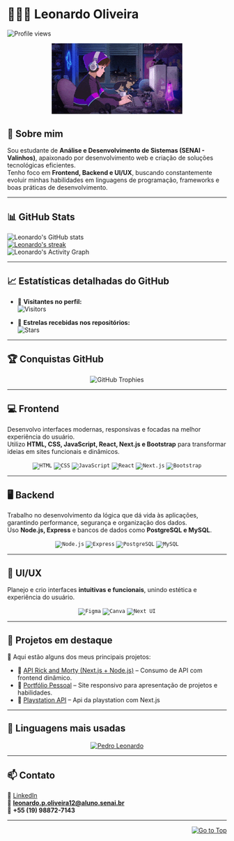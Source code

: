 # 👨🏽‍💻 Leonardo Oliveira 

![Profile views](https://komarev.com/ghpvc/?username=PedroLeoo07&color=0b6ab3&style=flat)

<p align="center">
  <img alt="Coding GIF" width="300" src="assets/coding.gif"/>
</p>

## 👋 Sobre mim  
Sou estudante de **Análise e Desenvolvimento de Sistemas (SENAI - Valinhos)**, apaixonado por desenvolvimento web e criação de soluções tecnológicas eficientes.  
Tenho foco em **Frontend, Backend e UI/UX**, buscando constantemente evoluir minhas habilidades em linguagens de programação, frameworks e boas práticas de desenvolvimento.  

---

## 📊 GitHub Stats
![Leonardo's GitHub stats](https://github-readme-stats.vercel.app/api?username=PedroLeoo07&show_icons=true&theme=github_dark)  
[![Leonardo's streak](https://streak-stats.demolab.com/?user=PedroLeoo07&count_private=true&theme=blue-green&title_color=00b3ff)](#)  
![Leonardo's Activity Graph](https://github-readme-activity-graph.vercel.app/graph?username=PedroLeoo07&bg_color=0d1117&color=00b3ff&line=00b3ff&point=ffffff&area=true&hide_border=true)  

---

## 📈 Estatísticas detalhadas do GitHub  

- 👀 **Visitantes no perfil:**  
  ![Visitors](https://komarev.com/ghpvc/?username=PedroLeoo07&color=blue&style=for-the-badge)

- 🌟 **Estrelas recebidas nos repositórios:**  
  ![Stars](https://img.shields.io/github/stars/PedroLeoo07?affiliations=OWNER&style=for-the-badge&color=yellow)



---

## 🏆 Conquistas GitHub
<p align="center">
  <img src="https://github-profile-trophy.vercel.app/?username=PedroLeoo07&theme=onedark&no-frame=true&margin-w=15" alt="GitHub Trophies"/>
</p>

---

## 💻 Frontend
Desenvolvo interfaces modernas, responsivas e focadas na melhor experiência do usuário.  
Utilizo **HTML, CSS, JavaScript, React, Next.js e Bootstrap** para transformar ideias em sites funcionais e dinâmicos.  

<div align="center">
	<code><img width="50" src="https://raw.githubusercontent.com/marwin1991/profile-technology-icons/refs/heads/main/icons/html.png" title="HTML"/></code>
	<code><img width="50" src="https://raw.githubusercontent.com/marwin1991/profile-technology-icons/refs/heads/main/icons/css.png" title="CSS"/></code>
	<code><img width="50" src="https://raw.githubusercontent.com/marwin1991/profile-technology-icons/refs/heads/main/icons/javascript.png" title="JavaScript"/></code>
	<code><img width="50" src="https://raw.githubusercontent.com/marwin1991/profile-technology-icons/refs/heads/main/icons/react.png" title="React"/></code>
	<code><img width="50" src="https://raw.githubusercontent.com/marwin1991/profile-technology-icons/refs/heads/main/icons/next_js.png" title="Next.js"/></code>
	<code><img width="50" src="https://raw.githubusercontent.com/marwin1991/profile-technology-icons/refs/heads/main/icons/bootstrap.png" title="Bootstrap"/></code>
</div>  

---

## 🖥️ Backend
Trabalho no desenvolvimento da lógica que dá vida às aplicações, garantindo performance, segurança e organização dos dados.  
Uso **Node.js, Express** e bancos de dados como **PostgreSQL e MySQL**.  

<div align="center">
	<code><img width="50" src="https://raw.githubusercontent.com/marwin1991/profile-technology-icons/refs/heads/main/icons/node_js.png" title="Node.js"/></code>
	<code><img width="50" src="https://raw.githubusercontent.com/marwin1991/profile-technology-icons/refs/heads/main/icons/express.png" title="Express"/></code>
	<code><img width="50" src="https://raw.githubusercontent.com/marwin1991/profile-technology-icons/refs/heads/main/icons/postgresql.png" title="PostgreSQL"/></code>
	<code><img width="50" src="https://raw.githubusercontent.com/marwin1991/profile-technology-icons/refs/heads/main/icons/mysql.png" title="MySQL"/></code>
</div>  

---

## 🎨 UI/UX
Planejo e crio interfaces **intuitivas e funcionais**, unindo estética e experiência do usuário.  

<div align="center">
	<code><img width="50" src="https://raw.githubusercontent.com/marwin1991/profile-technology-icons/refs/heads/main/icons/figma.png" title="Figma"/></code>
	<code><img width="50" src="https://raw.githubusercontent.com/marwin1991/profile-technology-icons/refs/heads/main/icons/canva.png" title="Canva"/></code>
	<code><img width="50" src="https://raw.githubusercontent.com/marwin1991/profile-technology-icons/refs/heads/main/icons/next_ui.png" title="Next UI"/></code>
</div>  

---

## 🚀 Projetos em destaque
📌 Aqui estão alguns dos meus principais projetos:  

- 🔗 [API Rick and Morty (Next.js + Node.js)](https://github.com/PedroLeoo07/Front-End_RM-api) – Consumo de API com frontend dinâmico.  
- 🔗 [Portfólio Pessoal](https://lab-oliveira-leo.vercel.app/) – Site responsivo para apresentação de projetos e habilidades.  
- 🔗 [Playstation API](https://github.com/PedroLeoo07) – Api da playstation com Next.js 

---

## 📌 Linguagens mais usadas
<p align="center">
  <a href="https://github.com/PedroLeoo07">
    <img align="center" src="https://github-readme-stats.vercel.app/api/top-langs/?username=PedroLeoo07&theme=transparent&hide_border=true&v=1" alt="Pedro Leonardo"/>
  </a>
</p>  

---

## 📫 Contato
💼 [LinkedIn](https://www.linkedin.com/in/leonardo-oliveira-38aab7321/)  
📧 **leonardo.p.oliveira12@aluno.senai.br**  
📱 **+55 (19) 98872-7143**  

---

<p align="right"><a href="#top"><img src="https://img.shields.io/static/v1?label&message=⬆️ Voltar ao topo&color=0b6ab3&style=flat" alt="Go to Top" /></a></p>
